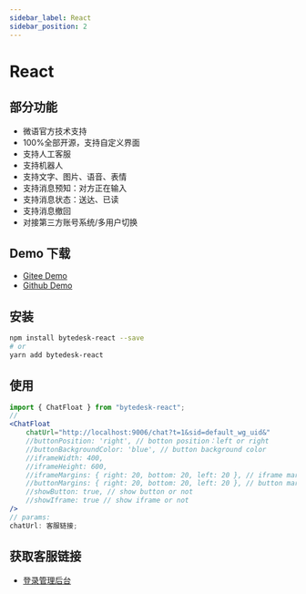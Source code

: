 ```yaml
---
sidebar_label: React
sidebar_position: 2
---
```


# React

## 部分功能

- 微语官方技术支持
- 100%全部开源，支持自定义界面
- 支持人工客服
- 支持机器人
- 支持文字、图片、语音、表情
- 支持消息预知：对方正在输入
- 支持消息状态：送达、已读
- 支持消息撤回
- 对接第三方账号系统/多用户切换

## Demo 下载

- [Gitee Demo](https://gitee.com/270580156/bytedesk-react)
- [Github Demo](https://github.com/Bytedesk/bytedesk-react)

## 安装

```bash
npm install bytedesk-react --save
# or
yarn add bytedesk-react
```

## 使用

```jsx
import { ChatFloat } from "bytedesk-react";
// 
<ChatFloat
    chatUrl="http://localhost:9006/chat?t=1&sid=default_wg_uid&"
    //buttonPosition: 'right', // botton position：left or right
    //buttonBackgroundColor: 'blue', // button background color
    //iframeWidth: 400,
    //iframeHeight: 600,
    //iframeMargins: { right: 20, bottom: 20, left: 20 }, // iframe margins
    //buttonMargins: { right: 20, bottom: 20, left: 20 }, // button margins
    //showButton: true, // show button or not
    //showIframe: true // show iframe or not
/>
// params:
chatUrl: 客服链接;
```

## 获取客服链接

- [登录管理后台](https://www.weiyuai.cn/admin/cs/wgroup)
